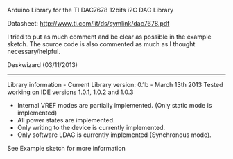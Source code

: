  Arduino Library for the TI DAC7678 12bits i2C DAC Library

 Datasheet: http://www.ti.com/lit/ds/symlink/dac7678.pdf
 
 I tried to put as much comment and be clear as possible in the example sketch. 
 The source code is also commented as much as I thought necessary/helpful.
 
 Deskwizard (03/11/2013)
 
 ------------------------------------------------------------------------------ 
 Library information -  Current Library version: 0.1b - March 13th 2013
 Tested working on IDE versions 1.0.1, 1.0.2 and 1.0.3
  
 * Internal VREF modes are partially implemented. (Only static mode is implemented)
 * All power states are implemented.
 * Only writing to the device is currently implemented.
 * Only software LDAC is currently implemented (Synchronous mode). 
 
 
 See Example sketch for more information
